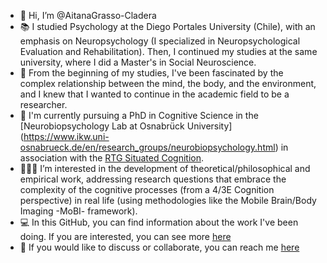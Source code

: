 - 👋 Hi, I’m @AitanaGrasso-Cladera
- 📚 I studied Psychology at the Diego Portales University (Chile), with an emphasis on Neuropsychology (I specialized in Neuropsychological Evaluation and Rehabilitation).
Then, I continued my studies at the same university, where I did a Master's in Social Neuroscience.
- 👀 From the beginning of my studies, I've been fascinated by the complex relationship between the mind, the body, and the environment, and I knew that I wanted to continue
in the academic field to be a researcher.
- 🧠 I'm currently pursuing a PhD in Cognitive Science in the [Neurobiopsychology Lab at Osnabrück University] (https://www.ikw.uni-osnabrueck.de/en/research_groups/neurobiopsychology.html) in association with the [RTG Situated Cognition](https://situated-cognition.com/). 
- 👩🏻‍🔬 I’m interested in the development of theoretical/philosophical and empirical work, addressing research questions that embrace the complexity of the cognitive processes (from
a 4/3E Cognition perspective) in real life (using methodologies like the Mobile Brain/Body Imaging -MoBI- framework).
- 💻 In this GitHub, you can find information about the work I've been doing. If you are interested, you can see more [here](https://scholar.google.com/citations?user=cLqB67AAAAAJ&hl=en&oi=ao) 
- 📩 If you would like to discuss or collaborate, you can reach me [here](mailto:agrassocladera@gmail.com)

<!---
AitanaGrasso-Cladera/AitanaGrasso-Cladera is a ✨ special ✨ repository because its `README.md` (this file) appears on your GitHub profile.
You can click the Preview link to take a look at your changes.
--->
